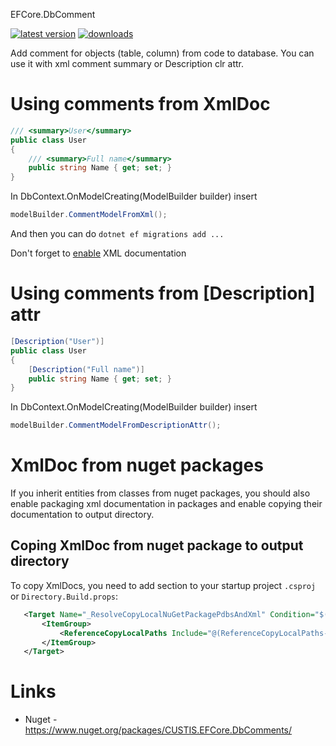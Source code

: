 EFCore.DbComment

[![latest version](https://img.shields.io/nuget/v/CUSTIS.EFCore.DbComments)](https://www.nuget.org/packages/CUSTIS.EFCore.DbComments/)
[![downloads](https://img.shields.io/nuget/dt/CUSTIS.EFCore.DbComments)](https://www.nuget.org/packages/CUSTIS.EFCore.DbComments/)

Add comment for objects (table, column) from code to database.
You can use it with xml comment summary or Description clr attr.

# Using comments from XmlDoc

```csharp
/// <summary>User</summary>
public class User
{
    /// <summary>Full name</summary>
    public string Name { get; set; }
}
```

In DbContext.OnModelCreating(ModelBuilder builder) insert
```csharp
modelBuilder.CommentModelFromXml();
```

And then you can do ```dotnet ef migrations add ...```

Don't forget to [enable](https://docs.microsoft.com/ru-ru/dotnet/csharp/codedoc) XML documentation

# Using comments from [Description] attr

```csharp
[Description("User")]
public class User
{
    [Description("Full name")]
    public string Name { get; set; }
}
```

In DbContext.OnModelCreating(ModelBuilder builder) insert
```csharp
modelBuilder.CommentModelFromDescriptionAttr();
```

# XmlDoc from nuget packages
If you inherit entities from classes from nuget packages, you should also enable packaging xml documentation in packages and enable copying their documentation to output directory.

## Coping XmlDoc from nuget package to output directory
To copy XmlDocs, you need to add section to your startup project ```.csproj```  or ```Directory.Build.props```:
 ```xml
    <Target Name="_ResolveCopyLocalNuGetPackagePdbsAndXml" Condition="$(CopyLocalLockFileAssemblies) == true" AfterTargets="ResolveReferences">
        <ItemGroup>
            <ReferenceCopyLocalPaths Include="@(ReferenceCopyLocalPaths->'%(RootDir)%(Directory)%(Filename).xml')" Condition="'%(ReferenceCopyLocalPaths.NuGetPackageId)' != '' and Exists('%(RootDir)%(Directory)%(Filename).xml')" />
        </ItemGroup>
    </Target>
 ```
 
# Links
* Nuget - https://www.nuget.org/packages/CUSTIS.EFCore.DbComments/
